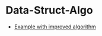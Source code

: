 # Data-Struct-Algo
- [Example with improved algorithm](https://github.com/iampramodyadav/Data-Struct-Algo/blob/main/daily_practice_problem.md)
